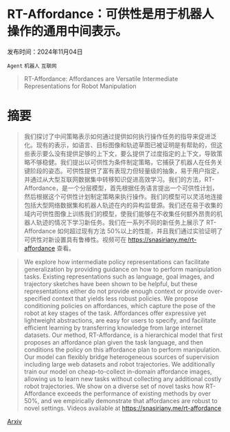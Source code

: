 # RT-Affordance：可供性是用于机器人操作的通用中间表示。

发布时间：2024年11月04日

`Agent` `机器人` `互联网`

> RT-Affordance: Affordances are Versatile Intermediate Representations for Robot Manipulation

# 摘要

> 我们探讨了中间策略表示如何通过提供如何执行操作任务的指导来促进泛化。现有的表示，如语言、目标图像和轨迹草图已被证明是有帮助的，但这些表示要么没有提供足够的上下文，要么提供了过度指定的上下文，导致策略不够稳健。我们提出以可供性为条件制定策略，它捕获了机器人在任务关键阶段的姿态。可供性提供了富有表现力但轻量级的抽象，易于用户指定，并通过从大型互联网数据集中转移知识促进高效学习。我们的方法，RT-Affordance，是一个分层模型，首先根据任务语言提出一个可供性计划，然后根据这个可供性计划制定策略来执行操作。我们的模型可以灵活地连接包括大型网络数据集和机器人轨迹在内的异构监督源。我们还在易于收集的域内可供性图像上训练我们的模型，使我们能够在不收集任何额外昂贵的机器人轨迹的情况下学习新任务。我们在一系列不同的新任务上展示了 RT-Affordance 如何超过现有方法 50%以上的性能，并且我们通过实验证明了可供性对新设置具有鲁棒性。视频可在 https://snasiriany.me/rt-affordance 查看。

> We explore how intermediate policy representations can facilitate generalization by providing guidance on how to perform manipulation tasks. Existing representations such as language, goal images, and trajectory sketches have been shown to be helpful, but these representations either do not provide enough context or provide over-specified context that yields less robust policies. We propose conditioning policies on affordances, which capture the pose of the robot at key stages of the task. Affordances offer expressive yet lightweight abstractions, are easy for users to specify, and facilitate efficient learning by transferring knowledge from large internet datasets. Our method, RT-Affordance, is a hierarchical model that first proposes an affordance plan given the task language, and then conditions the policy on this affordance plan to perform manipulation. Our model can flexibly bridge heterogeneous sources of supervision including large web datasets and robot trajectories. We additionally train our model on cheap-to-collect in-domain affordance images, allowing us to learn new tasks without collecting any additional costly robot trajectories. We show on a diverse set of novel tasks how RT-Affordance exceeds the performance of existing methods by over 50%, and we empirically demonstrate that affordances are robust to novel settings. Videos available at https://snasiriany.me/rt-affordance

[Arxiv](https://arxiv.org/abs/2411.02704)